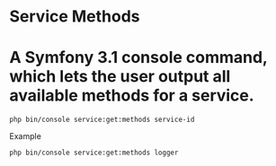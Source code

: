 Service Methods
===============

# A Symfony 3.1 console command, which lets the user output all available methods for a service.

```php bin/console service:get:methods service-id```

Example

```php bin/console service:get:methods logger```
